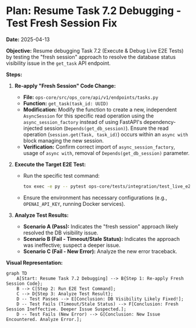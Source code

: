 # Plan: Resume Task 7.2 Debugging - Test Fresh Session Fix

**Date:** 2025-04-13

**Objective:** Resume debugging Task 7.2 (Execute & Debug Live E2E Tests) by testing the "fresh session" approach to resolve the database status visibility issue in the `get_task` API endpoint.

**Steps:**

1.  **Re-apply "Fresh Session" Code Change:**
    *   **File:** `ops-core/src/ops_core/api/v1/endpoints/tasks.py`
    *   **Function:** `get_task(task_id: UUID)`
    *   **Modification:** Modify the function to create a new, independent `AsyncSession` for this specific read operation using the `async_session_factory` instead of using FastAPI's dependency-injected session (`Depends(get_db_session)`). Ensure the read operation (`session.get(Task, task_id)`) occurs within an `async with` block managing the new session.
    *   **Verification:** Confirm correct import of `async_session_factory`, usage of `async with`, removal of `Depends(get_db_session)` parameter.

2.  **Execute the Target E2E Test:**
    *   Run the specific test command:
        ```bash
        tox exec -e py -- pytest ops-core/tests/integration/test_live_e2e.py::test_submit_task_and_poll_completion -m live -vvv -s
        ```
    *   Ensure the environment has necessary configurations (e.g., `OPENAI_API_KEY`, running Docker services).

3.  **Analyze Test Results:**
    *   **Scenario A (Pass):** Indicates the "fresh session" approach likely resolved the DB visibility issue.
    *   **Scenario B (Fail - Timeout/Stale Status):** Indicates the approach was ineffective; suspect a deeper issue.
    *   **Scenario C (Fail - New Error):** Analyze the new error traceback.

**Visual Representation:**

```mermaid
graph TD
    A[Start: Resume Task 7.2 Debugging] --> B{Step 1: Re-apply Fresh Session Code};
    B --> C[Step 2: Run E2E Test Command];
    C --> D{Step 3: Analyze Test Result};
    D -- Test Passes --> E[Conclusion: DB Visibility Likely Fixed!];
    D -- Test Fails (Timeout/Stale Status) --> F[Conclusion: Fresh Session Ineffective. Deeper Issue Suspected.];
    D -- Test Fails (New Error) --> G[Conclusion: New Issue Encountered. Analyze Error.];